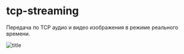 # tcp-streaming

Передача по TCP аудио и видео изображения в режиме реального времени.

![title](.Img/CameraTogerher.png)

